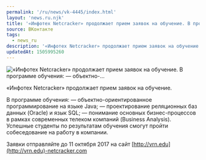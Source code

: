 ```yaml
---
permalink: '/ru/news/vk-4445/index.html'
layout: 'news.ru.njk'
title: '«Инфотех Netcracker» продолжает прием заявок на обучение. В программе обучения:  — объектно-'
source: ВКонтакте
tags:
  - news_ru
description: '«Инфотех Netcracker» продолжает прием заявок на обучение. В программе обучения:  — объектно-…'
updatedAt: 1505995260
---
```

![«Инфотех Netcracker» продолжает прием заявок на обучение. В программе обучения:  — объектно-…](https://sun9-65.userapi.com/impf/c840526/v840526319/9044/I_SgqX4E0QY.jpg?size=1280x853&quality=96&sign=37b3736abaa145e95e96ae6405a95435&c_uniq_tag=MxuWURzp-6aK_Z_oqF8nj1OT8ZCGcQUIZf39nUyVCe0&type=album)

«Инфотех Netcracker» продолжает прием заявок на обучение.

В программе обучения:
— объектно-ориентированное программирование на языке Java;
— проектирование реляционных баз данных (Oracle) и язык SQL;
— понимание основных бизнес-процессов в рамках современных телеком компаний (Business Analysis).
Успешные студенты по результатам обучения смогут пройти собеседование на работу в компании.

Заявки отправляйте до 11 октября 2017 на сайт [http://vrn.edu](http://vrn.edu)-netcracker.com
